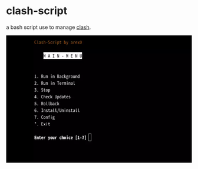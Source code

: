 # clash-script
a bash script use to manage [clash](https://github.com/Dreamacro/clash).

![image](https://raw.githubusercontent.com/arex0/arex0.github.io/master/link/github/pic/clash-script.webp)
